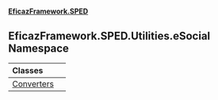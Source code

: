 #### [EficazFramework.SPED](EficazFrameworkSPED.md 'EficazFramework SPED')

## EficazFramework.SPED.Utilities.eSocial Namespace

| Classes | |
| :--- | :--- |
| [Converters](EficazFramework.SPED.Utilities.eSocial/Converters.md 'EficazFramework.SPED.Utilities.eSocial.Converters') | |
